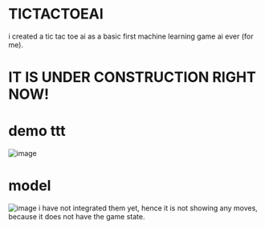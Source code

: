 # TICTACTOEAI
i created a tic tac toe ai as a basic first machine learning game ai ever (for me).
# IT IS UNDER CONSTRUCTION RIGHT NOW!


# demo ttt
![image](https://github.com/tanmay-devv/TICTACTOEAI/assets/151938923/bffab808-5da4-4d46-941a-3f58ad75db7a)

# model
![image](https://github.com/tanmay-devv/TICTACTOEAI/assets/151938923/bf32752b-14ab-47e3-8616-591101ed8d08)
i have not integrated them yet, hence it is not showing any moves, because it does not have the game state.

